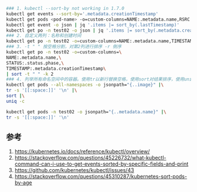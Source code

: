 
```sh
### 1. kubectl --sort-by not working in 1.7.0
kubectl get events --sort-by='.metadata.creationTimestamp'
kubectl get pods <pod-name> -o=custom-columns=NAME:.metadata.name,RSRC:.metadata.resourceVersion
kubectl get event -o json | jq '.items |= sort_by(.lastTimestamp)'
kubectl get po -n test02 -o json | jq '.items |= sort_by(.metadata.creationTimestamp)'
### 2. 自定义两列：名称和创建时间
kubectl get po -n test02 -o=custom-columns=NAME:.metadata.name,TIMESTAMP:.metadata.creationTimestamp
### 3. -t " " 按空格分割，对第2列进行排序 -r 倒序 
kubectl get po -n test02 -o=custom-columns=\
NAME:.metadata.name,\
STATUS:.status.phase,\
TIMESTAMP:.metadata.creationTimestamp\
| sort -t " " -k 2
### 4. 列举所有命名空间中的容器。使用tr以新行替换空格，使用sort对结果排序，使用uniq统计镜像数量
kubectl get pods --all-namespaces -o jsonpath="{..image}" |\
tr -s '[[:space:]]' '\n' |\
sort |\
uniq -c

kubectl get pods -n test02 -o jsonpath="{..metadata.name}" |\
tr -s '[[:space:]]' '\n' 
```

## 参考

1. https://kubernetes.io/docs/reference/kubectl/overview/
2. https://stackoverflow.com/questions/45226732/what-kubectl-command-can-i-use-to-get-events-sorted-by-specific-fields-and-print
3. https://github.com/kubernetes/kubectl/issues/43
4. https://stackoverflow.com/questions/45310287/kubernetes-sort-pods-by-age